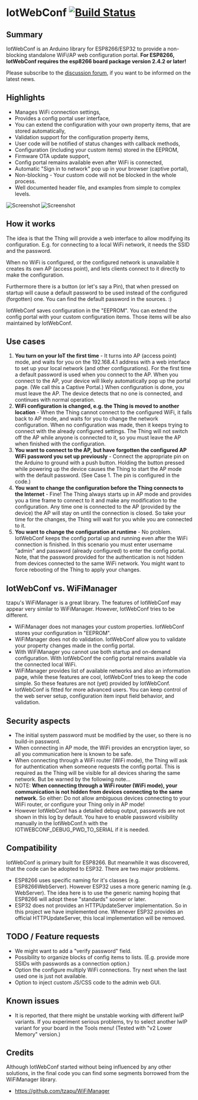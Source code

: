 # IotWebConf [![Build Status](https://travis-ci.org/prampec/IotWebConf.svg?branch=master)](https://travis-ci.org/prampec/IotWebConf)

## Summary
IotWebConf is an Arduino library for ESP8266/ESP32 to provide a non-blocking standalone WiFi/AP web configuration portal.
**For ESP8266, IotWebConf requires the esp8266 board package version 2.4.2 or later!**

Please subscribe to the [discussion forum](https://groups.google.com/forum/#!forum/iotwebconf), if you want to be informed on the latest news.

## Highlights

  - Manages WiFi connection settings,
  - Provides a config portal user interface,
  - You can extend the configuration with your own property items, that are stored automatically,
  - Validation support for the configuration property items,
  - User code will be notified of status changes with callback methods,
  - Configuration (including your custom items) stored in the EEPROM,
  - Firmware OTA update support,
  - Config portal remains available even after WiFi is connected,
  - Automatic "Sign in to network" pop up in your browser (captive portal),
  - Non-blocking - Your custom code will not be blocked in the whole process.
  - Well documented header file, and examples from simple to complex levels.

![Screenshot](https://sharedinventions.com/wp-content/uploads/2018/11/Screenshot_20181105-191748a.png)
![Screenshot](https://sharedinventions.com/wp-content/uploads/2019/02/Screenshot-from-2019-02-03-22-16-51b.png)
  
## How it works
The idea is that the Thing will provide a web interface to allow modifying its configuration. E.g. for connecting to a local WiFi network, it needs the SSID and the password.

When no WiFi is configured, or the configured network is unavailable it creates its own AP (access point), and lets clients connect to it directly to make the configuration.

Furthermore there is a button (or let's say a Pin), that when pressed on startup will cause a default password to be used instead of the configured (forgotten) one.
You can find the default password in the sources. :)

IotWebConf saves configuration in the "EEPROM". You can extend the config portal with your custom configuration items. Those items will be also maintained by IotWebConf.

## Use cases
  1. **You turn on your IoT the first time** - It turns into AP (access point) mode, and waits for you on the 192.168.4.1 address with a web interface to set up your local network (and other configurations). For the first time a default password is used when you connect to the AP. When you connect to the AP, your device will likely automatically pop up the portal page. (We call this a Captive Portal.) When configuration is done, you must leave the AP. The device detects that no one is connected, and continues with normal operation.
  1. **WiFi configuration is changed, e.g. the Thing is moved to another location** - When the Thing cannot connect to the configured WiFi, it falls back to AP mode, and waits for you to change the network configuration. When no configuration was made, then it keeps trying to connect with the already configured settings. The Thing will not switch off the AP while anyone is connected to it, so you must leave the AP when finished with the configuration.
  1. **You want to connect to the AP, but have forgotten the configured AP WiFi password you set up previously** - Connect the appropriate pin on the Arduino to ground with a push button. Holding the button pressed while powering up the device causes the Thing to start the AP mode with the default password. (See Case 1. The pin is configured in the code.)
  1. **You want to change the configuration before the Thing connects to the Internet** - Fine! The Thing always starts up in AP mode and provides you a time frame to connect to it and make any modification to the configuration. Any time one is connected to the AP (provided by the device) the AP will stay on until the connection is closed. So take your time for the changes, the Thing will wait for you while you are connected to it.
  1. **You want to change the configuration at runtime** - No problem. IotWebConf keeps the config portal up and running even after the WiFi connection is finished. In this scenario you must enter username "admin" and password (already configured) to enter the config portal. Note, that the password provided for the authentication is not hidden from devices connected to the same WiFi network. You might want to force rebooting of the Thing to apply your changes.

## IotWebConf vs. WiFiManager
tzapu's WiFiManager is a great library. The features of IotWebConf may appear very similar to WiFiManager. However, IotWebConf tries to be different.
  - WiFiManager does not manages your custom properties. IotWebConf stores your configuration in "EEPROM".
  - WiFiManager does not do validation. IotWebConf allow you to validate your property changes made in the config portal.
  - With WiFiManager you cannot use both startup and on-demand configuration. With IotWebConf the config portal remains available via the connected local WiFi.
  - WiFiManager provides list of available networks and also an information page, while these features are cool, IotWebConf tries to keep the code simple. So these features are not (yet) provided by IotWebConf.
  - IotWebConf is fitted for more advanced users. You can keep control of the web server setup, configuration item input field behavior, and validation.

## Security aspects
  - The initial system password must be modified by the user, so there is no build-in password.
  - When connecting in AP mode, the WiFi provides an encryption layer, so all you communication here is known to be safe.
  - When connecting through a WiFi router (WiFi mode), the Thing will ask for authentication when someone requests the config portal. This is required as the Thing will be visible for all devices sharing the same network. But be warned by the following note...
  - NOTE: **When connecting through a WiFi router (WiFi mode), your communication is not hidden from devices connecting to the same network.** So either: Do not allow ambiguous devices connecting to your WiFi router, or configure your Thing only in AP mode!
  - However IotWebConf has a detailed debug output, passwords are not shown in this log by default. You have
  to enable password visibility manually in the IotWebConf.h with the IOTWEBCONF_DEBUG_PWD_TO_SERIAL
  if it is needed.

## Compatibility
IotWebConf is primary built for ESP8266. But meanwhile it was discovered, that the code can be adopted
to ESP32. There are two major problems.
  - ESP8266 uses specific naming for it's classes (e.g. ESP8266WebServer). However ESP32 uses a more generic naming (e.g. WebServer). The idea here is to use the generic naming hoping that ESP8266 will adopt these "standards" sooner or later.
  - ESP32 does not provides an HTTPUpdateServer implementation. So in this project we have implemented one. Whenever ESP32 provides an official HTTPUpdateServer, this local implementation will be removed.
  
## TODO / Feature requests
  - We might want to add a "verify password" field.
  - Possibility to organize blocks of config items to lists. (E.g. provide more SSIDs with passwords as a connection option.)
  - Option the configure multiply WiFi connections. Try next when the last used one is just not available.
  - Option to inject custom JS/CSS code to the admin web GUI.

## Known issues
  - It is reported, that there might be unstable working with different lwIP variants. If you experiment serious problems, try to select another lwIP variant for your board in the Tools menu! (Tested with "v2 Lower Memory" version.)
  
## Credits
Although IotWebConf started without being influenced by any other solutions, in the final code you can find some segments borrowed from the WiFiManager library.
  - https://github.com/tzapu/WiFiManager

